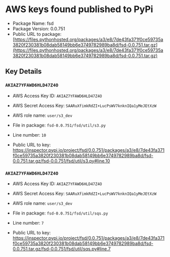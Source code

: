 # AWS keys found published to PyPi

* Package Name: fsd
* Package Version: 0.0.751
* Public URL to package: [https://files.pythonhosted.org/packages/a3/e8/7de43fa371f0ce59735a3820f230381b08dab58149bb6e3749782989ba8d/fsd-0.0.751.tar.gz](https://files.pythonhosted.org/packages/a3/e8/7de43fa371f0ce59735a3820f230381b08dab58149bb6e3749782989ba8d/fsd-0.0.751.tar.gz)

## Key Details

### `AKIAZ7YFAWD6HLD47Z4O`

* AWS Access Key ID: `AKIAZ7YFAWD6HLD47Z4O`
* AWS Secret Access Key: `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` 
* AWS role name: `user/s3_dev`
* File in package: `fsd-0.0.751/fsd/util/s3.py`
* Line number: `10`

* Public URL to key: https://inspector.pypi.io/project/fsd/0.0.751/packages/a3/e8/7de43fa371f0ce59735a3820f230381b08dab58149bb6e3749782989ba8d/fsd-0.0.751.tar.gz/fsd-0.0.751/fsd/util/s3.py#line.10



### `AKIAZ7YFAWD6HLD47Z4O`

* AWS Access Key ID: `AKIAZ7YFAWD6HLD47Z4O`
* AWS Secret Access Key: `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` 
* AWS role name: `user/s3_dev`
* File in package: `fsd-0.0.751/fsd/util/sqs.py`
* Line number: `7`

* Public URL to key: https://inspector.pypi.io/project/fsd/0.0.751/packages/a3/e8/7de43fa371f0ce59735a3820f230381b08dab58149bb6e3749782989ba8d/fsd-0.0.751.tar.gz/fsd-0.0.751/fsd/util/sqs.py#line.7


